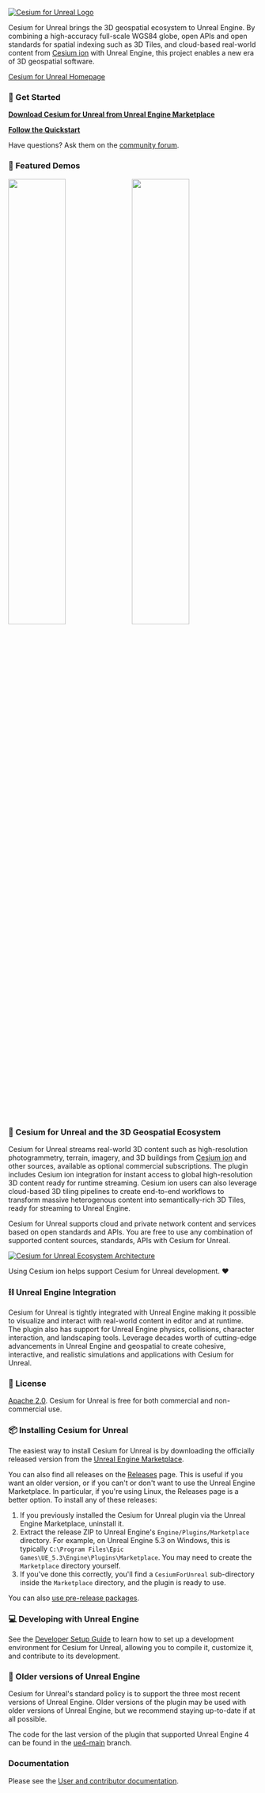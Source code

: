 [![Cesium for Unreal Logo](Content/Cesium-for-Unreal-Logo-WhiteBGH.jpg)](https://cesium.com/unreal-marketplace?utm_source=cesium-unreal&utm_medium=github&utm_campaign=unreal)

Cesium for Unreal brings the 3D geospatial ecosystem to Unreal Engine. By combining a high-accuracy full-scale WGS84 globe, open APIs and open standards for spatial indexing such as 3D Tiles, and cloud-based real-world content from [Cesium ion](https://cesium.com/cesium-ion) with Unreal Engine, this project enables a new era of 3D geospatial software.

[Cesium for Unreal Homepage](https://cesium.com/cesium-for-unreal?utm_source=github&utm_medium=github&utm_campaign=unreal)

### 🚀 Get Started

**[Download Cesium for Unreal from Unreal Engine Marketplace](https://cesium.com/unreal-marketplace?utm_source=cesium-unreal&utm_medium=github&utm_campaign=unreal)**

**[Follow the Quickstart](https://cesium.com/docs/tutorials/cesium-unreal-quickstart/)**

Have questions? Ask them on the [community forum](https://community.cesium.com).

### 👏 Featured Demos

<p>
<a href="https://github.com/CesiumGS/cesium-unreal-samples"><img src="https://images.prismic.io/cesium/bfa9f768-26eb-4a6f-a427-8e9cecbe16b1_melbourne.jpg" width="48%" /></a>&nbsp;
<a href="https://cesium.com/blog/2020/11/30/project-anywhere/"><img src="https://images.prismic.io/cesium/2020-11-30-Project-Anywhere-3.jpg" width="48%" /></a>&nbsp;
<br/>
<br/>
</p>

### 🏡 Cesium for Unreal and the 3D Geospatial Ecosystem

Cesium for Unreal streams real-world 3D content such as high-resolution photogrammetry, terrain, imagery, and 3D buildings from [Cesium ion](https://cesium.com/cesium-ion) and other sources, available as optional commercial subscriptions. The plugin includes Cesium ion integration for instant access to global high-resolution 3D content ready for runtime streaming. Cesium ion users can also leverage cloud-based 3D tiling pipelines to create end-to-end workflows to transform massive heterogenous content into semantically-rich 3D Tiles, ready for streaming to Unreal Engine.

Cesium for Unreal supports cloud and private network content and services based on open standards and APIs. You are free to use any combination of supported content sources, standards, APIs with Cesium for Unreal.

[![Cesium for Unreal Ecosystem Architecture](https://prismic-io.s3.amazonaws.com/cesium/b1505fbc-5769-4032-9233-364a4f52acf6_unreal-pipeline-ice-blue-background.png)](https://cesium.com/cesium-for-unreal?utm_source=cesium-unreal&utm_medium=github&utm_campaign=unreal)

Using Cesium ion helps support Cesium for Unreal development. ❤️

### ⛓️ Unreal Engine Integration

Cesium for Unreal is tightly integrated with Unreal Engine making it possible to visualize and interact with real-world content in editor and at runtime. The plugin also has support for Unreal Engine physics, collisions, character interaction, and landscaping tools. Leverage decades worth of cutting-edge advancements in Unreal Engine and geospatial to create cohesive, interactive, and realistic simulations and applications with Cesium for Unreal.

### 📗 License

[Apache 2.0](http://www.apache.org/licenses/LICENSE-2.0.html). Cesium for Unreal is free for both commercial and non-commercial use.

### 📦 Installing Cesium for Unreal

The easiest way to install Cesium for Unreal is by downloading the officially released version from the [Unreal Engine Marketplace](https://cesium.com/unreal-marketplace?utm_source=cesium-unreal&utm_medium=github&utm_campaign=unreal).

You can also find all releases on the [Releases](https://github.com/CesiumGS/cesium-unreal/releases) page. This is useful if you want an older version, or if you can't or don't want to use the Unreal Engine Marketplace. In particular, if you're using Linux, the Releases page is a better option. To install any of these releases:

1. If you previously installed the Cesium for Unreal plugin via the Unreal Engine Marketplace, uninstall it.
2. Extract the release ZIP to Unreal Engine's `Engine/Plugins/Marketplace` directory. For example, on Unreal Engine 5.3 on Windows, this is typically `C:\Program Files\Epic Games\UE_5.3\Engine\Plugins\Marketplace`. You may need to create the `Marketplace` directory yourself.
3. If you've done this correctly, you'll find a `CesiumForUnreal` sub-directory inside the `Marketplace` directory, and the plugin is ready to use.

You can also [use pre-release packages](Documentation/Pages/using-prerelease-packages.md).

### 💻 Developing with Unreal Engine

See the [Developer Setup Guide](Documentation/developer-setup.md) to learn how to set up a development environment for Cesium for Unreal, allowing you to compile it, customize it, and contribute to its development.

### 📜 Older versions of Unreal Engine

Cesium for Unreal's standard policy is to support the three most recent versions of Unreal Engine. Older versions of the plugin may be used with older versions of Unreal Engine, but we recommend staying up-to-date if at all possible.

The code for the last version of the plugin that supported Unreal Engine 4 can be found in the [ue4-main](https://github.com/CesiumGS/cesium-unreal/tree/ue4-main) branch.

### Documentation

<!--! \cond DOXYGEN_EXCLUDE !--> 
Please see the [User and contributor documentation](https://cesium.com/learn/cesium-unreal/ref-doc/).
<!--! \endcond -->

<!--!
* \subpage changes
* \subpage user-guide
* \subpage contributor-guide
-->
